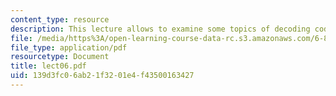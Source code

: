 ```yaml
---
content_type: resource
description: This lecture allows to examine some topics of decoding codes.
file: /media/https%3A/open-learning-course-data-rc.s3.amazonaws.com/6-895-essential-coding-theory-fall-2004/139d3fc06ab21f3201e4f43500163427_lect06.pdf
file_type: application/pdf
resourcetype: Document
title: lect06.pdf
uid: 139d3fc0-6ab2-1f32-01e4-f43500163427
---
```

